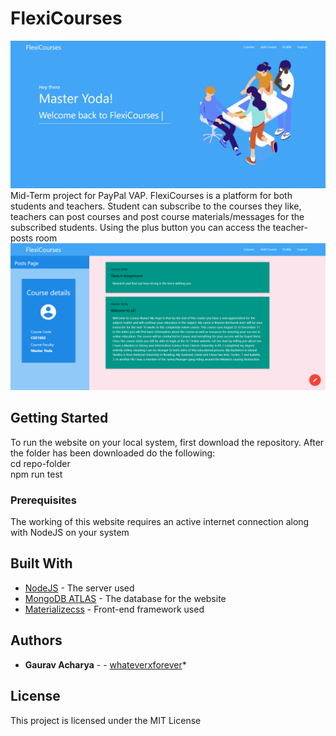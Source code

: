 # FlexiCourses
![Home-page](https://github.com/whateverxforever/MidTerm/blob/master/images/coverpage.png)
Mid-Term project for PayPal VAP. FlexiCourses is a platform for both students and teachers. Student can subscribe to the courses they like, teachers can post courses and post course materials/messages for the subscribed students.
Using the plus button you can access the teacher-posts room
![Post-page](https://github.com/whateverxforever/MidTerm/blob/master/images/postpage.png) 
## Getting Started

To run the website on your local system, first download the repository.
After the folder has been downloaded do the following: <br>
cd repo-folder <br>
npm run test

### Prerequisites

The working of this website requires an active internet connection along with NodeJS on your system


## Built With

* [NodeJS](https://nodejs.org/en/) - The server used
* [MongoDB ATLAS](https://docs.mongodb.com/cloud/) - The database for the website
* [Materializecss](https://materializecss.com/) - Front-end framework used


## Authors

* **Gaurav Acharya** -  - [whateverxforever](https://https://github.com/whateverxforever/)*


## License

This project is licensed under the MIT License

